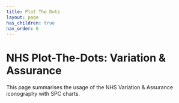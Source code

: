 ```yaml
---
title: Plot The Dots
layout: page
has_children: true
nav_order: 6
---
```


# NHS Plot-The-Dots: Variation & Assurance

This page summarises the usage of the NHS Variation & Assurance iconography with SPC charts.
